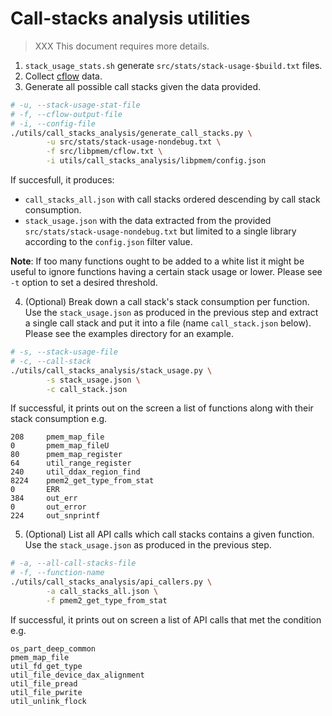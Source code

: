 # Call-stacks analysis utilities

> XXX This document requires more details.

1. `stack_usage_stats.sh` generate `src/stats/stack-usage-$build.txt` files.
2. Collect [cflow](https://savannah.gnu.org/git/?group=cflow) data.
3. Generate all possible call stacks given the data provided.

```sh
# -u, --stack-usage-stat-file
# -f, --cflow-output-file
# -i, --config-file
./utils/call_stacks_analysis/generate_call_stacks.py \
        -u src/stats/stack-usage-nondebug.txt \
        -f src/libpmem/cflow.txt \
        -i utils/call_stacks_analysis/libpmem/config.json
```

If succesfull, it produces:

- `call_stacks_all.json` with call stacks ordered descending by call stack consumption.
- `stack_usage.json` with the data extracted from the provided `src/stats/stack-usage-nondebug.txt` but limited to a single library according to the `config.json` filter value.

**Note**:  If too many functions ought to be added to a white list it might be useful to ignore functions having a certain stack usage or lower. Please see `-t` option to set a desired threshold.

4. (Optional) Break down a call stack's stack consumption per function. Use the `stack_usage.json` as produced in the previous step and extract a single call stack and put it into a file (name `call_stack.json` below). Please see the examples directory for an example.

```sh
# -s, --stack-usage-file
# -c, --call-stack
./utils/call_stacks_analysis/stack_usage.py \
        -s stack_usage.json \
        -c call_stack.json
```

If successful, it prints out on the screen a list of functions along with their stack consumption e.g.

```
208     pmem_map_file
0       pmem_map_fileU
80      pmem_map_register
64      util_range_register
240     util_ddax_region_find
8224    pmem2_get_type_from_stat
0       ERR
384     out_err
0       out_error
224     out_snprintf
```

5. (Optional) List all API calls which call stacks contains a given function. Use the `stack_usage.json` as produced in the previous step.

```sh
# -a, --all-call-stacks-file
# -f, --function-name
./utils/call_stacks_analysis/api_callers.py \
        -a call_stacks_all.json \
        -f pmem2_get_type_from_stat
```

If successful, it prints out on screen a list of API calls that met the condition e.g.

```
os_part_deep_common
pmem_map_file
util_fd_get_type
util_file_device_dax_alignment
util_file_pread
util_file_pwrite
util_unlink_flock
```
